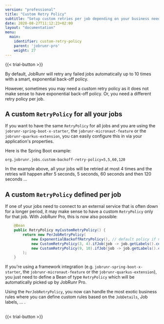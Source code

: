 ```yaml
---
version: "professional"
title: "Custom Retry Policy"
subtitle: "Setup custom retries per job depending on your business needs"
date: 2020-08-27T11:12:23+02:00
layout: "documentation"
menu: 
  main: 
    identifier: custom-retry-policy
    parent: 'jobrunr-pro'
    weight: 27
---
```

{{< trial-button >}}

By default, JobRunr will retry any failed jobs automatically up to 10 times with a smart, exponential back-off policy.

However, sometimes you may need a custom retry policy as it does not make sense to have exponential back-off policy. Or, you need a different retry policy per job.

## A custom `RetryPolicy` for all your jobs
If you want to have the same `RetryPolicy` for all jobs and you are using the `jobrunr-spring-boot-x-starter`, the `jobrunr-micronaut-feature` or the `jobrunr-quarkus-extension`, you can easily configure this in via your application's properties.

Here is the Spring Boot example:

```properties
org.jobrunr.jobs.custom-backoff-retry-policy=5,5,60,120
```

In the example above, all your jobs will be retried at most 4 times and the retries will happen after 5 seconds, 5 seconds, 60 seconds and then 120 seconds ...


## A custom `RetryPolicy` defined per job
If one of your jobs need to connect to an external service that is often down for a longer period, it may make sense to have a custom `RetryPolicy` only for that job. 
With JobRunr Pro, this is now also possible:

```java
    @Bean
    public RetryPolicy myCustomRetryPolicy() {
        return new PerJobRetryPolicy(
            new ExponentialBackoffRetryPolicy(), // default policy if no per job policy matches
            new CustomRetryPolicy(3, 4).ifJob(job -> job.getLabels().contains("tenant-A")),
            new CustomRetryPolicy(9, 10).ifJob(job -> job.getLabels().contains("tenant-B"))
        );
    }
```

If you're using a framework integration (e.g. `jobrunr-spring-boot-x-starter`, the `jobrunr-micronaut-feature` or the `jobrunr-quarkus-extension`), you just need to define a Bean of type `RetryPolicy` which will be automatically picked up by JobRunr Pro.

Using the `PerJobRetryPolicy`, you now can handle the most exotic business rules where you can define custom rules based on the `JobDetails`, Job labels, ... .

<br>
{{< trial-button >}}